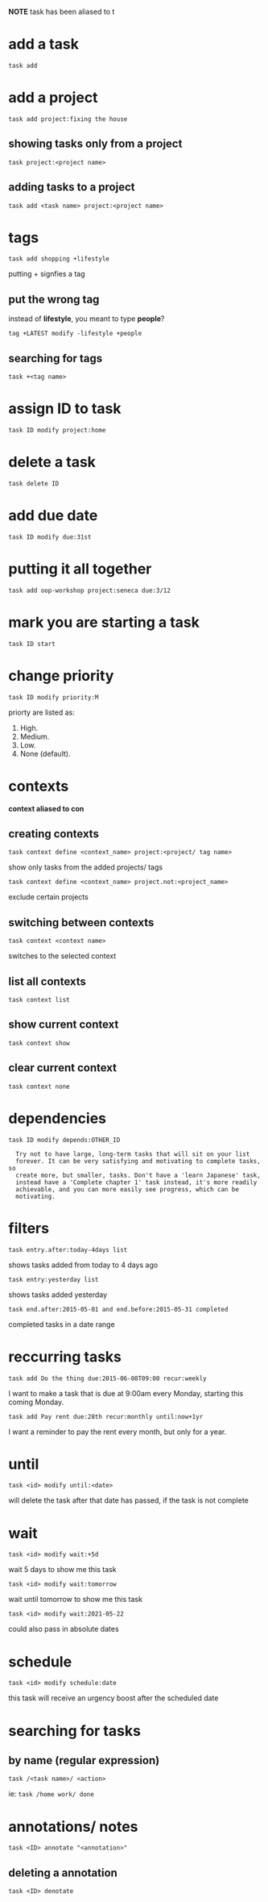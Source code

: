 **NOTE** task has been aliased to t

# add a task

`task add`

# add a project

`task add project:fixing the house`

## showing tasks only from a project

`task project:<project name>`

## adding tasks to a project

`task add <task name> project:<project name>`

# tags

`task add shopping +lifestyle`

putting + signfies a tag

## put the wrong tag

instead of **lifestyle**, you meant to type **people**?

`tag +LATEST modify -lifestyle +people`

## searching for tags

`task +<tag name>`

# assign ID to task

`task ID modify project:home`

# delete a task

`task delete ID`

# add due date

`task ID modify due:31st`

# putting it all together

`task add oop-workshop project:seneca due:3/12`
# mark you are starting a task

`task ID start`

# change priority

`task ID modify priority:M`

priorty are listed as:

1. High.
2. Medium.
3. Low.
4. None (default).

# contexts

**context aliased to con**

## creating contexts

`task context define <context_name> project:<project/ tag name>`

show only tasks from the added projects/ tags

`task context define <context_name> project.not:<project_name>`

exclude certain projects

## switching between contexts

`task context <context name>`

switches to the selected context

## list all contexts

`task context list`

## show current context

`task context show`

## clear current context

`task context none`

# dependencies

`task ID modify depends:OTHER_ID`

      Try not to have large, long-term tasks that will sit on your list
      forever. It can be very satisfying and motivating to complete tasks, so
      create more, but smaller, tasks. Don't have a 'learn Japanese' task,
      instead have a 'Complete chapter 1' task instead, it's more readily
      achievable, and you can more easily see progress, which can be
      motivating.

# filters

`task entry.after:today-4days list`

shows tasks added from today to 4 days ago

`task entry:yesterday list`

shows tasks added yesterday

`task end.after:2015-05-01 and end.before:2015-05-31 completed`

completed tasks in a date range

# reccurring tasks

`task add Do the thing due:2015-06-08T09:00 recur:weekly`

I want to make a task that is due at 9:00am every Monday,
starting this coming Monday.

`task add Pay rent due:28th recur:monthly until:now+1yr`

I want a reminder to pay the rent every month, but only
for a year.

# until

`task <id> modify until:<date>`

will delete the task after that date has passed, if the
task is not complete

# wait

`task <id> modify wait:+5d`

wait 5 days to show me this task

`task <id> modify wait:tomorrow`

wait until tomorrow to show me this task

`task <id> modify wait:2021-05-22`

could also pass in absolute dates

# schedule

`task <id> modify schedule:date`

this task will receive an urgency boost after the scheduled date

# searching for tasks

## by name (regular expression)

`task /<task name>/ <action>`

ie:
`task /home work/ done`

# annotations/ notes

`task <ID> annotate "<annotation>"`

## deleting a annotation

`task <ID> denotate`
